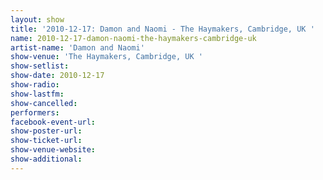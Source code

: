 ```yaml
---
layout: show
title: '2010-12-17: Damon and Naomi - The Haymakers, Cambridge, UK '
name: 2010-12-17-damon-naomi-the-haymakers-cambridge-uk
artist-name: 'Damon and Naomi'
show-venue: 'The Haymakers, Cambridge, UK '
show-setlist: 
show-date: 2010-12-17
show-radio: 
show-lastfm: 
show-cancelled: 
performers: 
facebook-event-url: 
show-poster-url: 
show-ticket-url: 
show-venue-website: 
show-additional: 
---
```


